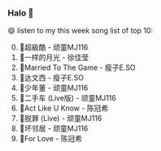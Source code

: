 

### Halo 👋

😄 listen to my this week song list of top 10:

0. 🌈超級酷 - 顽童MJ116
1. 🌈一样的月光 - 徐佳莹
2. 🌈Married To The Game - 瘦子E.SO
3. 🌈达文西 - 瘦子E.SO
4. 🌈少年董 - 顽童MJ116
5. 🌈二手车 (Live版) - 顽童MJ116
6. 🌈Act Like U Know - 陈冠希
7. 🌈脱罪 (Live) - 顽童MJ116
8. 🌈坏邻居 - 顽童MJ116
9. 🌈For Love - 陈冠希

